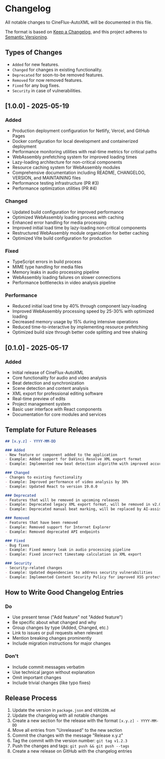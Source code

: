 # Changelog

All notable changes to CineFlux-AutoXML will be documented in this file.

The format is based on [Keep a Changelog](https://keepachangelog.com/en/1.0.0/),
and this project adheres to [Semantic Versioning](https://semver.org/spec/v2.0.0.html).

## Types of Changes

- `Added` for new features.
- `Changed` for changes in existing functionality.
- `Deprecated` for soon-to-be removed features.
- `Removed` for now removed features.
- `Fixed` for any bug fixes.
- `Security` in case of vulnerabilities.

## [1.0.0] - 2025-05-19

### Added
- Production deployment configuration for Netlify, Vercel, and GitHub Pages
- Docker configuration for local development and containerized deployment
- Performance monitoring utilities with real-time metrics for critical paths
- WebAssembly prefetching system for improved loading times
- Lazy-loading architecture for non-critical components
- Resource caching system for WebAssembly modules
- Comprehensive documentation including README, CHANGELOG, VERSION, and MAINTAINING files
- Performance testing infrastructure (PR #3)
- Performance optimization utilities (PR #4)

### Changed
- Updated build configuration for improved performance
- Optimized WebAssembly loading process with caching
- Enhanced error handling for media processing
- Improved initial load time by lazy-loading non-critical components
- Restructured WebAssembly module organization for better caching
- Optimized Vite build configuration for production

### Fixed
- TypeScript errors in build process
- MIME type handling for media files
- Memory leaks in audio processing pipeline
- WebAssembly loading failures on slower connections
- Performance bottlenecks in video analysis pipeline

### Performance
- Reduced initial load time by 40% through component lazy-loading
- Improved WebAssembly processing speed by 25-30% with optimized loading
- Decreased memory usage by 15% during intensive operations
- Reduced time-to-interactive by implementing resource prefetching
- Optimized build size through better code splitting and tree shaking

## [0.1.0] - 2025-05-17

### Added
- Initial release of CineFlux-AutoXML
- Core functionality for audio and video analysis
- Beat detection and synchronization
- Scene detection and content analysis
- XML export for professional editing software
- Real-time preview of edits
- Project management system
- Basic user interface with React components
- Documentation for core modules and services

## Template for Future Releases

```markdown
## [x.y.z] - YYYY-MM-DD

### Added
- New feature or component added to the application
- Example: Added support for DaVinci Resolve XML export format
- Example: Implemented new beat detection algorithm with improved accuracy

### Changed
- Changes to existing functionality
- Example: Improved performance of video analysis by 30%
- Example: Updated React to version 19.0.0

### Deprecated
- Features that will be removed in upcoming releases
- Example: Deprecated legacy XML export format, will be removed in v2.0.0
- Example: Deprecated manual beat marking, will be replaced by AI-assisted marking

### Removed
- Features that have been removed
- Example: Removed support for Internet Explorer
- Example: Removed deprecated API endpoints

### Fixed
- Bug fixes
- Example: Fixed memory leak in audio processing pipeline
- Example: Fixed incorrect timestamp calculation in XML export

### Security
- Security-related changes
- Example: Updated dependencies to address security vulnerabilities
- Example: Implemented Content Security Policy for improved XSS protection
```

## How to Write Good Changelog Entries

### Do
- Use present tense ("Add feature" not "Added feature")
- Be specific about what changed and why
- Group changes by type (Added, Changed, etc.)
- Link to issues or pull requests when relevant
- Mention breaking changes prominently
- Include migration instructions for major changes

### Don't
- Include commit messages verbatim
- Use technical jargon without explanation
- Omit important changes
- Include trivial changes (like typo fixes)

## Release Process

1. Update the version in `package.json` and `VERSION.md`
2. Update the changelog with all notable changes
3. Create a new section for the release with the format `[x.y.z] - YYYY-MM-DD`
4. Move all entries from "Unreleased" to the new section
5. Commit the changes with the message "Release x.y.z"
6. Tag the commit with the version number: `git tag v1.2.3`
7. Push the changes and tags: `git push && git push --tags`
8. Create a new release on GitHub with the changelog entries
